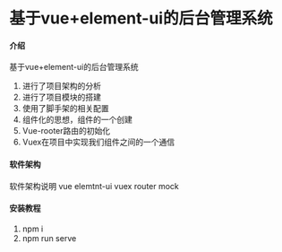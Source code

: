 # 基于vue+element-ui的后台管理系统

#### 介绍
基于vue+element-ui的后台管理系统
1.	进行了项目架构的分析
2.	进行了项目模块的搭建
3.	使用了脚手架的相关配置
4.	组件化的思想，组件的一个创建
5.	Vue-rooter路由的初始化
6.	Vuex在项目中实现我们组件之间的一个通信

#### 软件架构
软件架构说明
vue elemtnt-ui vuex router mock

#### 安装教程

1.  npm i
2.  npm run serve


